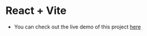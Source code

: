 # React + Vite


- You can check out the live demo of this project [here](https://najiya-nasrin.github.io/react-components)

